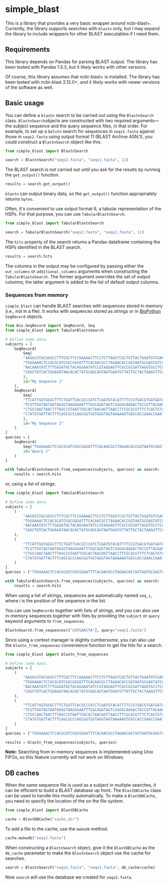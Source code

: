 # simple_blast

This is a library that provides a very basic wrapper around ncbi-blast+.
Currently, the library supports searches with `blastn` only, but I may expand
the library to include wrappers for other BLAST executables if I need them.

## Requirements

This library depends on Pandas for parsing BLAST output. The library has been
tested with Pandas 1.5.3, but it likely works with other versions.

Of course, this library assumes that ncbi-blast+ is installed. The library has
been tested with ncbi-blast 2.12.0+, and it likely works with newer versions of
the software as well.

## Basic usage

You can define a `blastn` search to be carried out using the `BlastnSearch`
class. `BlastnSearch`objects are constructed with two required
arguments&mdash;the subject sequence and the query sequence files, in that
order. For example, to set up a `balstn` search for sequences in `seqs1.fasta`
against those in `seqs2.fasta` using output format 11 (BLAST Archive ASN.1), you
could construct a `BlastnSearch` object like this:

```python
from simple_blast import BlastnSearch

search = BlastnSearch("seqs2.fasta", "seqs1.fasta", 11)
```

The BLAST search is not carried out until you ask for the results by running the
`get_output()` function.

```python
results = search.get_output()
```

`blastn` can output binary data, so the `get_output()` function appropriately
returns `bytes`.

Often, it's convenient to use output format 6, a tabular representation of the
HSPs. For that purpose, you can use `TabularBlastnSearch`.

```python
from simple_blast import TabularBlastnSearch

search = TabularBlastnSearch("seqs2.fasta", "seqs1.fasta", 11)
```

The `hits` property of the search returns a Pandas dataframe containing the HSPs
identified in the BLAST search.

```python
results = search.hits
```

The columns in the output may be configured by passing either the `out_columns`
or `additional_columns` arguments when constructing the
`TabularBlastnSearch`. The former argument overrides the set of output columns;
the latter argument is added to the list of default output columns.

### Sequences from memory

`simple_blast` can handle BLAST searches with sequences stored in memory (i.e.,
not in a file). It works with sequences stored as strings or in
[BioPython](https://biopython.org/) `SeqRecord` objects.

```python
from Bio.SeqRecord import SeqRecord, Seq
from simple_blast import TabularBlastnSearch

# Define some data.
subjects = [
    SeqRecord(
	    Seq(
		"AAGGCGTACGGGCCTTTCGCTTCCGAAAACTTCCTCTTAGGTCGCTGTTACTGGATGTCGAGTCAGCACA"
		"TGGGAAACTCCACGCATCGGCGGGATTTCACAACGCCTAGAACACCGGTAATGCGAGTATCCGTATCGGT"
		"AACAAATATCTTTGGGATACTACAGGAATATCCGTAGGAGTTCGCCGCGATTAGGTGCCTCGATGATATG"
		"CAGCTGTCACTGGAGATAACACACTATGCAGCAGTAATGGATGTTATTGCTACTAAGGTTCCCTGTCACC"
	    ),
		id="My Sequence 1"
	),
    SeqRecord(
	    Seq(
		"TTCATTGGTGGGCTTTCTGGTTCACGCCCATCTCAATGTACATTTTCCGTGACGTGATGATAATCATAAC"
		"TCGTTGGTAGTAATAGGGTAAGGGAATTTGGCAGGTAGTCGGGGCAAGACTGCCGTTACAAGCTAATCAT"
		"CTGCCAACTAACTTTAGCCGTAATTGGCACTAACAGTTAACCTTCGCGCGTTTCTCAGTGTAGAGTGAGA"
		"CTATGTGATTACTTTCAGCGCCCAGCGGTGGTAGGTAGTAAAAAGTGGCCACCGAACCGAATGCT"
	    ),
		id="My Sequence 2"
	)
]
queries = [
    SeqRecord(
        Seq("TGGGAAACTCCACGCATCGGCGGGATTTCACAACGCCTAGAACACCGGTAATGCGAGTATCCGT"),
        id="Query 1"
    )
]

with TabularBlastnSearch.from_sequences(subjects, queries) as search:
    results = search.hits
```

or, using a list of strings:

```python
from simple_blast import TabularBlastnSearch

# Define some data.
subjects = [
    (
        "AAGGCGTACGGGCCTTTCGCTTCCGAAAACTTCCTCTTAGGTCGCTGTTACTGGATGTCGAGTCAGCACA"
        "TGGGAAACTCCACGCATCGGCGGGATTTCACAACGCCTAGAACACCGGTAATGCGAGTATCCGTATCGGT"
        "AACAAATATCTTTGGGATACTACAGGAATATCCGTAGGAGTTCGCCGCGATTAGGTGCCTCGATGATATG"
        "CAGCTGTCACTGGAGATAACACACTATGCAGCAGTAATGGATGTTATTGCTACTAAGGTTCCCTGTCACC"
    ),
    (
        "TTCATTGGTGGGCTTTCTGGTTCACGCCCATCTCAATGTACATTTTCCGTGACGTGATGATAATCATAAC"
        "TCGTTGGTAGTAATAGGGTAAGGGAATTTGGCAGGTAGTCGGGGCAAGACTGCCGTTACAAGCTAATCAT"
        "CTGCCAACTAACTTTAGCCGTAATTGGCACTAACAGTTAACCTTCGCGCGTTTCTCAGTGTAGAGTGAGA"
        "CTATGTGATTACTTTCAGCGCCCAGCGGTGGTAGGTAGTAAAAAGTGGCCACCGAACCGAATGCT"
    )
]
queries = ["TGGGAAACTCCACGCATCGGCGGGATTTCACAACGCCTAGAACACCGGTAATGCGAGTATCCGT"]

with TabularBlastnSearch.from_sequences(subjects, queries) as search:
    results = search.hits
```

When using a list of strings, sequences are automatically named `seq_i`, where
i is the position of the sequence in the list.

You can use `SeqRecords` together with lists of strings, and you can also use
in-memory sequences together with files by providing the `subject` or `query`
keyword arguments to `from_sequences`.

```python
BlastnSearch.from_sequences(["CATGAACTA"], query="seqs1.fasta")
```

Since using a context manager is slightly cumbersome, you can also use the
`blastn_from_sequences` convenience function to get the hits for a search.

```python
from simple_blast import blastn_from_sequences

# Define some data.
subjects = [
    (
        "AAGGCGTACGGGCCTTTCGCTTCCGAAAACTTCCTCTTAGGTCGCTGTTACTGGATGTCGAGTCAGCACA"
        "TGGGAAACTCCACGCATCGGCGGGATTTCACAACGCCTAGAACACCGGTAATGCGAGTATCCGTATCGGT"
        "AACAAATATCTTTGGGATACTACAGGAATATCCGTAGGAGTTCGCCGCGATTAGGTGCCTCGATGATATG"
        "CAGCTGTCACTGGAGATAACACACTATGCAGCAGTAATGGATGTTATTGCTACTAAGGTTCCCTGTCACC"
    ),
    (
        "TTCATTGGTGGGCTTTCTGGTTCACGCCCATCTCAATGTACATTTTCCGTGACGTGATGATAATCATAAC"
        "TCGTTGGTAGTAATAGGGTAAGGGAATTTGGCAGGTAGTCGGGGCAAGACTGCCGTTACAAGCTAATCAT"
        "CTGCCAACTAACTTTAGCCGTAATTGGCACTAACAGTTAACCTTCGCGCGTTTCTCAGTGTAGAGTGAGA"
        "CTATGTGATTACTTTCAGCGCCCAGCGGTGGTAGGTAGTAAAAAGTGGCCACCGAACCGAATGCT"
    )
]
queries = ["TGGGAAACTCCACGCATCGGCGGGATTTCACAACGCCTAGAACACCGGTAATGCGAGTATCCGT"]

results = blastn_from_sequences(subjects, queries)
```

**Note:** Searching from in-memory sequences is implemented using Unix FIFOs, so
this feature currently will not work on Windows.

## DB caches

When the same sequence file is used as a subject in multiple searches, it can be
efficient to build a BLAST database up front. The `BlastDBCache` class can be
used to handle this mostly automatically. To make a `BlastDBCache`, you need
to specify the location of the on the file system.

```python
from simple_blast import BlastDBCache

cache = BlastDBCache("cache_dir")
```

To add a file to the cache, use the `makedb` method.

```python
cache.makedb("seqs2.fasta")
```

When constructing a `BlastnSearch` object, give it the `BlastDBCache` as the
`db_cache` parameter to make the `BlastnSearch` object use the cache for
searches.

```python
search = BlastnSearch("seqs2.fasta", "seqs1.fasta", db_cache=cache)
```

Now `search` will use the database we created for `seqs2.fasta`.
